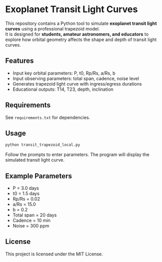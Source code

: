 # Exoplanet Transit Light Curves

This repository contains a Python tool to simulate **exoplanet transit light curves** using a professional trapezoid model.  
It is designed for **students, amateur astronomers, and educators** to explore how orbital geometry affects the shape and depth of transit light curves.

## Features
- Input key orbital parameters: P, t0, Rp/Rs, a/Rs, b
- Input observing parameters: total span, cadence, noise level
- Generates trapezoid light curve with ingress/egress durations
- Educational outputs: T14, T23, depth, inclination

## Requirements
See `requirements.txt` for dependencies.

## Usage
```bash
python transit_trapezoid_local.py
```
Follow the prompts to enter parameters. The program will display the simulated transit light curve.

## Example Parameters
- P = 3.0 days
- t0 = 1.5 days
- Rp/Rs = 0.02
- a/Rs = 15.0
- b = 0.2
- Total span = 20 days
- Cadence = 10 min
- Noise = 300 ppm

## License
This project is licensed under the MIT License.
